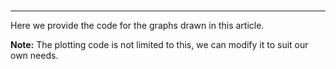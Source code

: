 # 
----
Here we provide the code for the graphs drawn in this article.

**Note:** The plotting code is not limited to this, we can modify it to suit our own needs.
